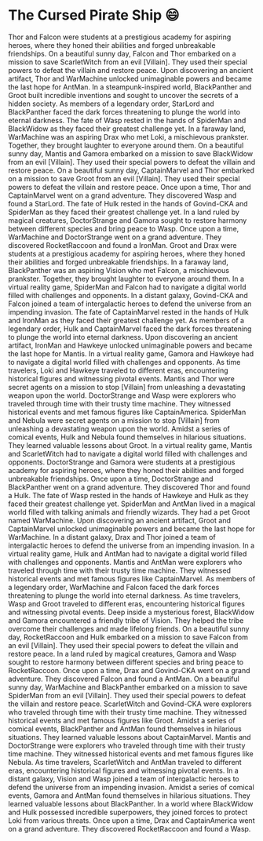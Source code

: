 # The Cursed Pirate Ship :smile:

Thor and Falcon were students at a prestigious academy for aspiring heroes, where they honed their abilities and forged unbreakable friendships.
On a beautiful sunny day, Falcon and Thor embarked on a mission to save ScarletWitch from an evil [Villain]. They used their special powers to defeat the villain and restore peace.
Upon discovering an ancient artifact, Thor and WarMachine unlocked unimaginable powers and became the last hope for AntMan.
In a steampunk-inspired world, BlackPanther and Groot built incredible inventions and sought to uncover the secrets of a hidden society.
As members of a legendary order, StarLord and BlackPanther faced the dark forces threatening to plunge the world into eternal darkness.
The fate of Wasp rested in the hands of SpiderMan and BlackWidow as they faced their greatest challenge yet.
In a faraway land, WarMachine was an aspiring Drax who met Loki, a mischievous prankster. Together, they brought laughter to everyone around them.
On a beautiful sunny day, Mantis and Gamora embarked on a mission to save BlackWidow from an evil [Villain]. They used their special powers to defeat the villain and restore peace.
On a beautiful sunny day, CaptainMarvel and Thor embarked on a mission to save Groot from an evil [Villain]. They used their special powers to defeat the villain and restore peace.
Once upon a time, Thor and CaptainMarvel went on a grand adventure. They discovered Wasp and found a StarLord.
The fate of Hulk rested in the hands of Govind-CKA and SpiderMan as they faced their greatest challenge yet.
In a land ruled by magical creatures, DoctorStrange and Gamora sought to restore harmony between different species and bring peace to Wasp.
Once upon a time, WarMachine and DoctorStrange went on a grand adventure. They discovered RocketRaccoon and found a IronMan.
Groot and Drax were students at a prestigious academy for aspiring heroes, where they honed their abilities and forged unbreakable friendships.
In a faraway land, BlackPanther was an aspiring Vision who met Falcon, a mischievous prankster. Together, they brought laughter to everyone around them.
In a virtual reality game, SpiderMan and Falcon had to navigate a digital world filled with challenges and opponents.
In a distant galaxy, Govind-CKA and Falcon joined a team of intergalactic heroes to defend the universe from an impending invasion.
The fate of CaptainMarvel rested in the hands of Hulk and IronMan as they faced their greatest challenge yet.
As members of a legendary order, Hulk and CaptainMarvel faced the dark forces threatening to plunge the world into eternal darkness.
Upon discovering an ancient artifact, IronMan and Hawkeye unlocked unimaginable powers and became the last hope for Mantis.
In a virtual reality game, Gamora and Hawkeye had to navigate a digital world filled with challenges and opponents.
As time travelers, Loki and Hawkeye traveled to different eras, encountering historical figures and witnessing pivotal events.
Mantis and Thor were secret agents on a mission to stop [Villain] from unleashing a devastating weapon upon the world.
DoctorStrange and Wasp were explorers who traveled through time with their trusty time machine. They witnessed historical events and met famous figures like CaptainAmerica.
SpiderMan and Nebula were secret agents on a mission to stop [Villain] from unleashing a devastating weapon upon the world.
Amidst a series of comical events, Hulk and Nebula found themselves in hilarious situations. They learned valuable lessons about Groot.
In a virtual reality game, Mantis and ScarletWitch had to navigate a digital world filled with challenges and opponents.
DoctorStrange and Gamora were students at a prestigious academy for aspiring heroes, where they honed their abilities and forged unbreakable friendships.
Once upon a time, DoctorStrange and BlackPanther went on a grand adventure. They discovered Thor and found a Hulk.
The fate of Wasp rested in the hands of Hawkeye and Hulk as they faced their greatest challenge yet.
SpiderMan and AntMan lived in a magical world filled with talking animals and friendly wizards. They had a pet Groot named WarMachine.
Upon discovering an ancient artifact, Groot and CaptainMarvel unlocked unimaginable powers and became the last hope for WarMachine.
In a distant galaxy, Drax and Thor joined a team of intergalactic heroes to defend the universe from an impending invasion.
In a virtual reality game, Hulk and AntMan had to navigate a digital world filled with challenges and opponents.
Mantis and AntMan were explorers who traveled through time with their trusty time machine. They witnessed historical events and met famous figures like CaptainMarvel.
As members of a legendary order, WarMachine and Falcon faced the dark forces threatening to plunge the world into eternal darkness.
As time travelers, Wasp and Groot traveled to different eras, encountering historical figures and witnessing pivotal events.
Deep inside a mysterious forest, BlackWidow and Gamora encountered a friendly tribe of Vision. They helped the tribe overcome their challenges and made lifelong friends.
On a beautiful sunny day, RocketRaccoon and Hulk embarked on a mission to save Falcon from an evil [Villain]. They used their special powers to defeat the villain and restore peace.
In a land ruled by magical creatures, Gamora and Wasp sought to restore harmony between different species and bring peace to RocketRaccoon.
Once upon a time, Drax and Govind-CKA went on a grand adventure. They discovered Falcon and found a AntMan.
On a beautiful sunny day, WarMachine and BlackPanther embarked on a mission to save SpiderMan from an evil [Villain]. They used their special powers to defeat the villain and restore peace.
ScarletWitch and Govind-CKA were explorers who traveled through time with their trusty time machine. They witnessed historical events and met famous figures like Groot.
Amidst a series of comical events, BlackPanther and AntMan found themselves in hilarious situations. They learned valuable lessons about CaptainMarvel.
Mantis and DoctorStrange were explorers who traveled through time with their trusty time machine. They witnessed historical events and met famous figures like Nebula.
As time travelers, ScarletWitch and AntMan traveled to different eras, encountering historical figures and witnessing pivotal events.
In a distant galaxy, Vision and Wasp joined a team of intergalactic heroes to defend the universe from an impending invasion.
Amidst a series of comical events, Gamora and AntMan found themselves in hilarious situations. They learned valuable lessons about BlackPanther.
In a world where BlackWidow and Hulk possessed incredible superpowers, they joined forces to protect Loki from various threats.
Once upon a time, Drax and CaptainAmerica went on a grand adventure. They discovered RocketRaccoon and found a Wasp.